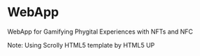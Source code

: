 # WebApp
WebApp for Gamifying Phygital Experiences with NFTs and NFC

Note: Using Scrolly HTML5 template by HTML5 UP